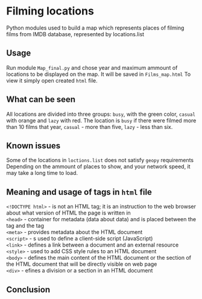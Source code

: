 # Filming locations
  Python modules used to build a map which represents places
  of filming films from IMDB database, represented by locations.list

## Usage
  Run module ```Map_final.py``` and chose year and maximum ammount of 
  locations to be displayed on the map. It will be saved in ```Films_map.html```
  To view it simply open created ```html``` file.

## What can be seen
  All locations are divided into three groups: ```busy```, with the green color, 
  ```casual``` with orange and ```lazy``` with red.
  The location is ```busy``` if there were filmed more than 10 films that year,
  ```casual``` - more than five, ```lazy``` - less than six.

## Known issues
  Some of the locations in ```loctions.list``` does not 
  satisfy ```geopy``` requirements
  Depending on the ammount of places to show, and your 
  network speed, it may take a long time to load.

## Meaning and usage of tags in ```html``` file
  ```<!DOCTYPE html>``` - is not an HTML tag; it is an instruction to the web browser about what version of HTML the page is     written in <br />
  ```<head>``` - container for metadata (data about data) and is placed between the <html> tag and the <body> tag <br />
  ```<meta>``` - provides metadata about the HTML document<br />
  ```<script>``` - s used to define a client-side script (JavaScript)<br />
  ```<link>``` - defines a link between a document and an external resource<br />
  ```<style>``` - used to add CSS style rules to an HTML document<br />
  ```<body>``` - defines the main content of the HTML document or the section of the HTML document that will be directly         visible on web page<br />
  ```<div>``` - efines a division or a section in an HTML document<br />
## Conclusion
  

